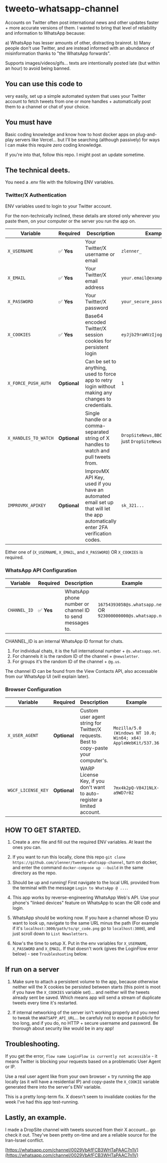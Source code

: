 # tweeto-whatsapp-channel

Accounts on Twitter often post international news and other updates faster + more accurate versions of them. I wanted to bring that level of reliability and information to WhatsApp because:

a) WhatsApp has lesser amounts of other, distracting brainrot.
b) Many people don't use Twitter, and are instead informed with an abundance of misinformation thanks to "the WhatsApp forwards".

Supports images/videos/gifs... texts are intentionally posted late (but within an hour) to avoid being banned.

## You can use this code to

very easily, set up a simple automated system that uses your Twitter account to fetch tweets from one or more handles + automatically post them to a channel or chat of your choice.

## You must have

Basic coding knowledge and know how to host docker apps on plug-and-play servers like Vercel... but I'll be searching (although passively) for ways I can make this require *zero* coding knowledge.

If you're into that, follow this repo. I might post an update sometime.

## The technical deets.

You need a .env file with the following ENV variables.

### Twitter/X Authentication
ENV variables used to login to your Twitter account.

For the non-technically inclined, these details are stored only wherever you paste them, on your computer or the server you run the app on.

| Variable | Required | Description | Example |
|----------|----------|-------------|---------|
| `X_USERNAME` | ✅ **Yes** | Your Twitter/X username or email | `zlenner_` |
| `X_EMAIL` | ✅ **Yes** | Your Twitter/X email address | `your.email@example.com` |
| `X_PASSWORD` | ✅ **Yes** | Your Twitter/X password | `your_secure_password` |
| `X_COOKIES` | ✅ **Yes** | Base64 encoded Twitter/X session cookies for persistent login | `eyJjb29raWVzIjogWy4uLl19...` |
| `X_FORCE_PUSH_AUTH` | **Optional** | Can be set to anything, used to force app to retry login without making any changes to credentials. | `1` |
| `X_HANDLES_TO_WATCH` | **Optional** | Single handle or a comma-separated string of X handles to watch and pull tweets from. | `DropSiteNews,BBCNews` OR just `DropSiteNews` |
| `IMPROVMX_APIKEY` | **Optional** | ImprovMX API Key, used if you have an automated email set up that will let the app automatically enter 2FA verification codes. | `sk_321...` |


Either one of (`X_USERNAME`, `X_EMAIL`, and `X_PASSWORD`) OR `X_COOKIES` is required.

### WhatsApp API Configuration

| Variable | Required | Description | Example |
|----------|----------|-------------|---------|
| `CHANNEL_ID` | ✅ **Yes** | WhatsApp phone number or channel ID to send messages to. | `16754393058@s.whatsapp.net` OR `923000000000@s.whatsapp.net` |

CHANNEL_ID is an internal WhatsApp ID format for chats.

1. For individual chats, it is the full international number + `@s.whatsapp.net`.
2. For channels it is the random ID of the channel + `@newsletter`.
3. For groups it's the random ID of the channel + `@g.us`.

The channel ID can be found from the View Contacts API, also accessable from our WhatsApp UI (will explain later).

### Browser Configuration
| Variable | Required | Description | Example |
|----------|----------|-------------|---------|
| `X_USER_AGENT` | **Optional** | Custom user agent string for Twitter/X requests. Best to copy-paste your computer's. | `Mozilla/5.0 (Windows NT 10.0; Win64; x64) AppleWebKit/537.36` |
| `WGCF_LICENSE_KEY` | **Optional** | WARP License Key, if you don't want to auto-register a limited account. | `7mx4k2pQ-V84J1NLX-a9WD7r02` |

## HOW TO GET STARTED.

1. Create a .env file and fill out the required ENV variables. At least the ones you can.

2. If you want to run this locally, clone this repo `git clone https://github.com/zlenner/tweeto-whatsapp-channel`, turn on docker, and enter the command `docker-compose up --build` in the same directory as the repo.

3. Should be up and running! First navigate to the local URL provided from the terminal with the message `Login to WhatsApp @ ...`.

4. This app works by reverse-engineering WhatsApp Web's API. Use your phone's "linked devices" feature on WhatsApp to scan the QR code and login.

5. WhatsApp should be working now. If you have a channel whose ID you want to look up, navigate to the same URL minus the path (For example if it's `localhost:3000/path/to/qr_code.png` go to `localhost:3000`), and just scroll down to `List Newsletters`.

6. Now's the time to setup X. Put in the env variables for `X_USERNAME`, `X_PASSWORD` and `X_EMAIL`. If that doesn't work (gives the LoginFlow error below) - see `Troubleshooting` below.

## If run on a server

1. Make sure to attach a persistent volume to the app, because otherwise neither will the X cookies be persisted between starts (this point is moot if you have the `X_COOKIES` variable set)... and neither will the tweets already sent be saved. Which means app will send a stream of duplicate tweets every time it's restarted.

2. If internal networking of the server isn't working properly and you need to tweak the `WHATSAPP_API_URL`... be carefuly not to expose it publicly for too long, and if you do, no HTTP + secure username and password. Be thorough about security like would be in any app!

## Troubleshooting.

If you get the error, `flow name LoginFlow is currently not accessible` - it means Twitter is blocking your requests based on a problematic User Agent or IP.

Use a real user agent like from your own browser + try running the app locally (as it will have a residential IP) and copy-paste the `X_COOKIE` variable generated there into the server's ENV variable.

This is a pretty long-term fix. X doesn't seem to invalidate cookies for the week I've had this app test-running.

## Lastly, an example.

I made a DropSite channel with tweets sourced from their X account... go check it out. They've been pretty on-time and are a reliable source for the Iran-Israel conflict.

[https://whatsapp.com/channel/0029VbAfFCB3WHTaPAAC7n1V](https://whatsapp.com/channel/0029VbAfFCB3WHTaPAAC7n1V)
